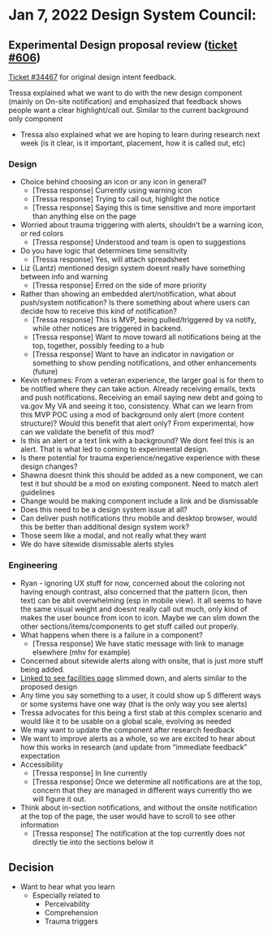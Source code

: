 # Jan 7, 2022 Design System Council:
## Experimental Design proposal review ([ticket #606](https://github.com/department-of-veterans-affairs/vets-design-system-documentation/issues/606))

[Ticket #34467](https://github.com/department-of-veterans-affairs/va.gov-team/issues/34047) for original design intent feedback.

Tressa explained what we want to do with the new design component (mainly on On-site notification) and emphasized that feedback shows people want a clear highlight/call out. Similar to the current background only component
- Tressa also explained what we are hoping to learn during research next week (is it clear, is it important, placement, how it is called out, etc)

### Design 
- Choice behind choosing an icon or any icon in general?
     - [Tressa response] Currently using warning icon
     - [Tressa response] Trying to call out, highlight the notice
     - [Tressa response] Saying this is time sensitive and more important than anything else on the page
- Worried about trauma triggering with alerts, shouldn’t be a warning icon, or red colors
     - [Tressa response] Understood and team is open to suggestions
- Do you have logic that determines time sensitivity
     - [Tressa response] Yes, will attach spreadsheet
- Liz {Lantz) mentioned design system doesnt really have something between info and warning
     - [Tressa response] Erred on the side of more priority
- Rather than showing an embedded alert/notification, what about push/system notification?  Is there something about where users can decide how to receive this kind of notification?
     - [Tressa response] This is MVP, being pulled/triggered by va notify, while other notices are triggered in backend.
     - [Tressa response] Want to move toward all notifications being at the top, together, possibly feeding to a hub
     - [Tressa response] Want to have an indicator in navigation or something to show pending notifications, and other enhancements (future)
- Kevin reframes: From a veteran experience, the larger goal is for them to be notified where they can take action. Already receiving emails, texts and push notifications.  Receiving an email saying new debt and going to va.gov My VA and seeing it too, consistency.  What can we learn from this MVP POC using a mod of background only alert (more content structure)?  Would this benefit that alert only? From experimental, how can we validate the benefit of this mod? 
- Is this an alert or a text link with a background?  We dont feel this is an alert.  That is what led to coming to experimental design.
- Is there potential for trauma experience/negative experience with these design changes?
- Shawna doesnt think this should be added as a new component, we can test it but should be a mod on existing component.  Need to match alert guidelines
- Change would be making component include a link and be dismissable
- Does this need to be a design system issue at all?
- Can deliver push notifications thru mobile and desktop browser, would this be better than additional design system work?
- Those seem like a modal, and not really what they want
- We do have sitewide dismissable alerts styles

### Engineering
- Ryan - ignoring UX stuff for now, concerned about the coloring not having enough contrast, also concerned that the pattern (icon, then text) can be abit overwhelming (esp in mobile view).  It all seems to have the same visual weight and doesnt really call out much, only kind of makes the user bounce from icon to icon.  Maybe we can slim down the other sections/items/components to get stuff called out properly.
- What happens when there is a failure in a component?
     - [Tressa response] We have static message with link to manage elsewhere (mhv for example)
- Concerned about sitewide alerts along with onsite, that is just more stuff being added.
- [Linked to see facilities page](https://preview.uxpin.com/ad1daf77e161cbde903ca3cbe0b65177a7e7bdf2#/pages/144397776/simulate/no-panels?mode=i) slimmed down, and alerts similar to the proposed design
- Any time you say something to a user, it could show up 5 different ways or some systems have one way (that is the only way you see alerts)
- Tressa advocates for this being a first stab at this complex scenario and would like it to be usable on a global scale, evolving as needed
- We may want to update the component after research feedback
- We want to improve alerts as a whole, so we are excited to hear about how this works in research (and update from “immediate feedback” expectation
- Accessibility
     - [Tressa response] In line currently
     - [Tressa response] Once we determine all notifications are at the top, concern that they are managed in different ways currently tho we will figure it out.
- Think about in-section notifications, and without the onsite notification at the top of the page, the user would have to scroll to see other information
     - [Tressa response] The notification at the top currently does not directly tie into the sections below it

## Decision
- Want to hear what you learn
     - Especially related to
          - Perceivability
          - Comprehension
          - Trauma triggers
